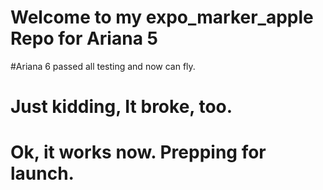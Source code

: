 # Welcome to my expo_marker_apple Repo for Ariana 5
#Ariana 6 passed all testing and now can fly. 
# Just kidding, It broke, too.
# Ok, it works now. Prepping for launch.